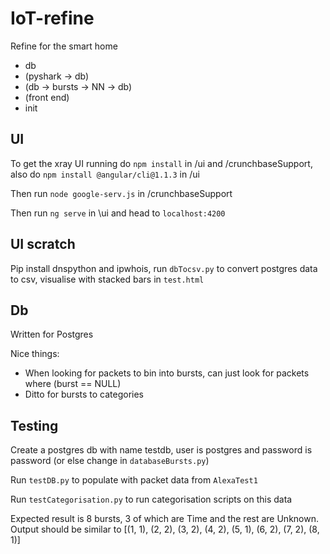# IoT-refine
Refine for the smart home

* db
* (pyshark -> db)
* (db -> bursts -> NN -> db)
* (front end)
* init

## UI

To get the xray UI running do `npm install` in /ui and /crunchbaseSupport, also do `npm install @angular/cli@1.1.3` in /ui

Then run `node google-serv.js` in /crunchbaseSupport

Then run `ng serve` in \ui and head to `localhost:4200`

## UI scratch

Pip install dnspython and ipwhois, run `dbTocsv.py` to convert postgres data to csv, visualise with stacked bars in `test.html`

## Db

Written for Postgres

Nice things:
* When looking for packets to bin into bursts, can just look for packets where (burst == NULL)
* Ditto for bursts to categories

## Testing

Create a postgres db with name testdb, user is postgres and password is password (or else change in `databaseBursts.py`)

Run `testDB.py` to populate with packet data from `AlexaTest1`

Run `testCategorisation.py` to run categorisation scripts on this data

Expected result is 8 bursts, 3 of which are Time and the rest are Unknown. 
Output should be similar to [(1, 1), (2, 2), (3, 2), (4, 2), (5, 1), (6, 2), (7, 2), (8, 1)]